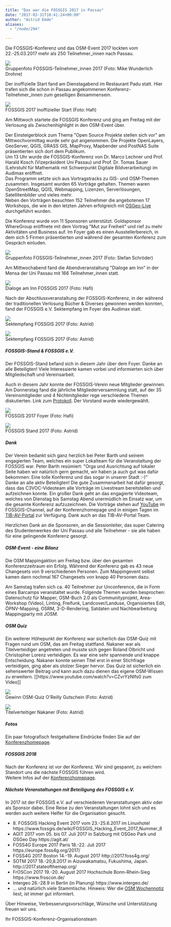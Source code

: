 ```yaml
---
title: "Das war die FOSSGIS 2017 in Passau"
date: "2017-03-31T10:41:24+00:00"
author: "Astrid Emde"
aliases:
  - "/node/294"

---
```


<p>
Die FOSSGIS-Konferenz und das OSM-Event 2017 lockten vom 22.-25.03.2017 mehr als 250 Teilnehmer_innen nach Passau. 
</p>
<p>
<img src="https://www.fossgis.de/w/images/thumb/8/86/FOSSGIS2017_Mike-Wunderlich_Gruppenfoto_DJI_0007.JPG/750px-FOSSGIS2017_Mike-Wunderlich_Gruppenfoto_DJI_0007.JPG">
<br />
Gruppenfoto FOSSGIS-Teilnehmer_innen 2017 (Foto: Mike Wunderlich Drohne)
</p>
<p>
Der inoffizielle Start fand am Dienstagabend im Restaurant Padu statt. Hier trafen sich die schon in Passau angekommenen Konferenz-Teilnehmer_innen zum geselligen Beisammensein.
</p>
<p>
<img src="https://www.fossgis.de/w/images/thumb/8/88/FOSSGIS2017_inoffStart.jpg/450px-FOSSGIS2017_inoffStart.jpg">
<br />
FOSSGIS 2017 Inoffizieller Start (Foto: Hafi)
</p>

<p>
Am Mittwoch startete die FOSSGIS Konferenz und ging am Freitag mit der Verlosung als Zwischenhighlight in den OSM-Event über.
</p>
<p>
Der Einsteigerblock zum Thema "Open Source Projekte stellen sich vor" am Mittwochvormittag wurde sehr gut angenommen. Die Projekte OpenLayers, GeoServer, QGIS, GRASS GIS, MapProxy, Mapbender und PostNAS Suite präsentierten sich dort dem Publikum.<br />
Um 13 Uhr wurde die FOSSGIS-Konferenz von Dr. Marco Lechner und Prof. Harald Kosch (Vizepräsident Uni Passau) und Prof. Dr. Tomas Sauer (Lehrstuhl für Mathematik mit Schwerpunkt Digitale Bildverarbeitung) im Audimax eröffnet.
<br />
Das Programm setzte sich aus Vortragstracks zu GIS- und OSM-Themen zusammen. Insgesamt wurden 65 Vorträge gehalten. Themen waren OpenStreetMap, QGIS, Webmapping, Lizenzen, Serverlösungen, Satellitenbilder und vieles mehr.<br />
Neben den Vorträgen besuchten 152 Teilnehmer die angebotenen 17 Workshops, die wie in den letzten Jahren erfolgreich mit <a href="https://live.osgeo.org/" target="_blank">OSGeo-Live</a> durchgeführt wurden.
</p>
<p>
Die Konferenz wurde von 11 Sponsoren unterstützt. Goldsponsor WhereGroup eröffnete mit dem Vortrag "Mut zur Freiheit" und rief zu mehr Aktivitäten und Business auf. Im Foyer gab es einen Ausstellerbereich, in dem sich 5 Firmen präsentierten und während der gesamten Konferenz zum Gespräch einluden.
</p>
<p>
<img src="https://www.fossgis.de/w/images/thumb/a/a8/IMG_0015_klein.jpg/750px-IMG_0015_klein.jpg">
<br />
Gruppenfoto FOSSGIS-Teilnehmer_innen 2017 (Foto: Stefan Schröder)
</p>

<p>
Am Mittwochabend fand die Abendveranstaltung "Dialoge am Inn" in der Mensa der Uni Passau mit 166 Teilnehmer_innen statt. 
</p>
<p>
<img src="https://www.fossgis.de/w/images/thumb/4/43/FOSSGIS2017_Dialoge_am_Inn.jpg/750px-FOSSGIS2017_Dialoge_am_Inn.jpg">
<br />
Dialoge am Inn FOSSGIS 2017 (Foto: Hafi)
</p>

<p>
Nach der Abschlussveranstaltung der FOSSGIS-Konferenz, in der während der traditionellen Verlosung Bücher & Diverses gewonnen werden konnten, fand der FOSSGIS e.V. Sektempfang im Foyer des Audimax statt.
</p>
<p>
<img src="https://www.fossgis.de/w/images/thumb/6/6f/FOSSGIS2017_Sektempfang.jpg/300px-FOSSGIS2017_Sektempfang.jpg">
<br />
Sektempfang FOSSGIS 2017 (Foto: Astrid)
</p>
<p>
<img src="https://www.fossgis.de/w/images/thumb/3/3e/Tmp_17576-20170324_144715980895662.jpg/300px-Tmp_17576-20170324_144715980895662.jpg">
<br />
Sektempfang FOSSGIS 2017 (Foto: Astrid)
</p>

<p>
<h5>FOSSGIS-Stand & FOSSGIS e.V.</h5>
Der FOSSGIS-Stand befand sich in diesem Jahr über dem Foyer. Danke an alle Beteiligten! Viele Interessierte kamen vorbei und informierten sich über Mitgliedschaft und Vereinsarbeit. 
</p>
<p>
Auch in diesem Jahr konnte der FOSSGIS-Verein neue Mitglieder gewinnen. Am Donnerstag fand die jährliche Mitgliederversammlung statt, auf der 35 Vereinsmitglieder und 4 Nichtmitglieder rege verschiedene Themen diskutierten. Link zum <a href="https://www.fossgis.de/sites/default/files/Protokoll_MV_2017_Passau.pdf">Protokoll</a>. Der Vorstand wurde wiedergewählt.
</p>
<p>
<img src="https://www.fossgis.de/w/images/thumb/8/8c/FOSSGIS2017_Foyer.jpg/450px-FOSSGIS2017_Foyer.jpg">
<br />
FOSSGIS 2017 Foyer (Foto: Hafi)
</p>
<p>
<img src="https://www.fossgis.de/w/images/thumb/f/fd/Fossgis2017_stand.jpg/150px-Fossgis2017_stand.jpg">
<br />
FOSSGIS Stand 2017 (Foto: Astrid)
</p>

<p>
<h5>Dank</h5>
Der Verein bedankt sich ganz herzlich bei Peter Barth und seinem engagierten Team, welches ein super Lokalteam für die Veranstaltung der FOSSGIS war. Peter Barth resümiert: "Orga und Ausrichtung auf lokaler Seite haben wir natürlich gern gemacht, wir haben ja auch gut was dafür bekommen: Eine tolle Konferenz und das sogar in unserer Stadt :-)"<br />
Danke an alle aktiv Beteiligten! Die gute Zusammenarbeit hat dafür gesorgt, dass das C3VOC-Videoteam alle Vorträge im Livestream bereitstellen und aufzeichnen konnte. Ein großer Dank geht an das engagierte Videoteam, welches von Dienstag bis Samstag Abend unermüdlich im Einsatz war, um die gesamte Konferenz aufzuzeichnen. Die Vorträge stehen auf <a href="https://www.fossgis-konferenz.de/2017/videos/" target="_blank">YouTube</a> im FOSSGIS-Channel, auf der Konferenzhomepage und in einigen Tagen im <a href="https://www.tib.eu/en/search/?id=198&tx_tibsearch_search%5Bquery%5D=fossgis+2017&tx_tibsearch_search%5Bsearchspace%5D=tn&tx_tibsearch_search%5Bsrt%5D=rk&tx_tibsearch_search%5Bcnt%5D=20" target="_blank">TIB-AV-Portal</a> zur Verfügung. Dank auch an das TIB-AV-Portal Team.
</p>
<p>
Herzlichen Dank an die Sponsoren, an die Sessionleiter, das super Catering des Studentenwerkes der Uni Passau und alle Teilnehmer - sie alle haben für eine gelingende Konferenz gesorgt.
</p>

<p>
<h5>OSM-Event - eine Bilanz</h5>
Die OSM Mappingaktion am Freitag bzw. über den gesamten Konferenzzeitraum ein Erfolg. Während der Konferenz gab es 43 neue Changesets von 9 verschiedenen Personen. Zum Mappingevent selbst kamen dann nochmal 167 Changesets von knapp 40 Personen dazu. 
</p>
<p>
Am Samstag trafen sich ca. 40 Teilnehmer zur Unconference, die in Form eines Barcamps veranstaltet wurde. Folgende Themen wurden besprochen: Datenschutz für Mapper, OSM-Buch 2.0 als Communityprojekt, Area-Workshop (Video), Linting, Freifunk, Landcover/Landuse, Organisiertes Edit, &Ouml;PNV-Mapping, OSRM, 3-D-Rendering, Satdaten und Nachbearbeitung Mappingparty mit JOSM.
</p>

<p>
<h5>OSM Quiz</h5>
Ein weiterer Höhepunkt der Konferenz war sicherlich das OSM-Quiz mit Fragen rund um OSM, das am Freitag stattfand. Nakaner war als Titelverteidiger angetreten und musste sich gegen Roland Olbricht und Christopher Lorenz verteidigen. Es war eine sehr spannende und knappe Entscheidung. Nakaner konnte seinen Titel erst in einer Stichfrage verteidigen, ging aber als stolzer Sieger hervor. Das Quiz ist sicherlich ein sehenswerter Beitrag und kann auch dazu dienen das eigene OSM-Wissen zu erweitern.
[[https://www.youtube.com/watch?v=CZvrYzNIfs0 zum Video]]
</p>
<p>
<img src="https://www.fossgis.de/w/images/thumb/f/f5/Tmp_17576-20170323_1737511821838734.jpg/450px-Tmp_17576-20170323_1737511821838734.jpg">
<br />
Gewinn OSM-Quiz O'Reilly Gutschein (Foto: Astrid)
</p>
<p>
<img src="https://www.fossgis.de/w/images/thumb/f/f8/Tmp_17576-20170323_173759-1760103024.jpg/150px-Tmp_17576-20170323_173759-1760103024.jpg">
<br />
Titelverteitiger Nakaner (Foto: Astrid)
</p>


<p>
<h5>Fotos</h5>
Ein paar fotografisch festgehaltene Eindrücke finden Sie auf der <a href="https://www.fossgis-konferenz.de/2017/gallery/" target="_blank"> Konferenzhomepage</a>.
</p>
<p>
<h5>FOSSGIS 2018</h5>
Nach der Konferenz ist vor der Konferenz. Wir sind gespannt, zu welchem Standort uns die nächste FOSSGIS führen wird. <br />
Weitere Infos auf der <a href="https://www.fossgis-konferenz.de/2018/" target="_blank">Konferenzhomepage</a>.
</p>

<p>
<h5>Nächste Veranstaltungen mit Beteiligung des FOSSGIS e.V.</h5>
In 2017 ist der FOSSGIS e.V. auf verschiedenen Veranstaltungen aktiv oder als Sponsor dabei. Eine Reise zu den Veranstaltungen lohnt sich und es werden auch weitere Helfer für die Organisation gesucht.
</p>

<ul>
  <li>8. FOSSGIS Hacking Event 2017 vom 23.-25.6.2017 im Linuxhotel https://www.fossgis.de/wiki/FOSSGIS_Hacking_Event_2017_Nummer_8</li>
  <li>AGIT 2017 vom 05. bis 07. Juli 2017 in Salzburg mit OSGeo Park und OSGeo Day https://agit.at/</li>
  <li>FOSS4G Europe 2017 Paris 18.-22. Juli 2017 https://europe.foss4g.org/2017/</li>
  <li>FOSS4G 2017 Boston 14.-19. August 2017 http://2017.foss4g.org/</li>
  <li>SOTM 2017 18.-20,8.2017 in Aizuwakamatsu, Fukushima, Japan. http://2017.stateofthemap.org/</li>
  <li>FrOSCon 2017 19.-20. August 2017 Hochschule Bonn-Rhein-Sieg https://www.froscon.de/</li>
  <li>Intergeo 26.-28.9 in Berlin (in Planung) https://www.intergeo.de/</li>
  <li>... und natürlich viele Stammtische. Hinweis: Wer die <a href="https://blog.openstreetmap.de/" target="_blank">OSM Wochennotiz</a> liest, ist immer gut informiert.
</ul>
</p>
<p>
&Uuml;ber Hinweise, Verbesserungsvorschläge, Wünsche und Unterstützung freuen wir uns.
</p>
Ihr FOSSGIS-Konferenz-Organisationsteam
